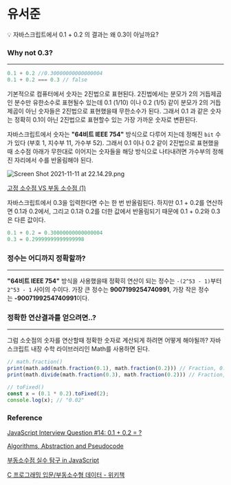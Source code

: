 # 유서준

<aside>
💡 자바스크립트에서 0.1 + 0.2 의 결과는 왜 0.3이 아닐까요?

</aside>

### Why not 0.3?

---

```jsx
0.1 + 0.2 //0.30000000000000004
0.1 + 0.2 === 0.3 // false
```

기본적으로 컴퓨터에서 숫자는 2진법으로 표현된다. 2진법에서는 분모가 2의 거듭제곱인 분수만 유한소수로 표현될수 있는데 0.1 (1/10) 이나 0.2 (1/5) 같이 분모가 2의 거듭제곱이 아닌 숫자들은 2진법으로 표현했을때 무한소수가 된다. 그래서 0.1 과 같은 숫자는 정확히 0.1이 아닌 2진법으로 표현할수 있는 가장 가까운 숫자로 변환된다.

자바스크립트에서 숫자는 **"64비트 IEEE 754"** 방식으로 다루어 지는데 정해진 `bit` 수가 있다 (부호 1, 지수부 11, 가수부 52).  그래서 0.1 이나 0.2 같이 2진법으로 표현했을때 소수점 아래가 무한대로 이어지는 숫자들을 해당 방식으로 나타내려면 가수부의 정해진 자리에서 수를 반올림해야 된다.

![Screen Shot 2021-11-11 at 22.14.29.png](%E1%84%8B%E1%85%B2%E1%84%89%E1%85%A5%E1%84%8C%E1%85%AE%E1%86%AB/Screen_Shot_2021-11-11_at_22.14.29.png)

[고정 소수점 VS 부동 소수점 (1)](%E1%84%8B%E1%85%B2%E1%84%89%E1%85%A5%E1%84%8C%E1%85%AE%E1%86%AB/%E1%84%80%E1%85%A9%E1%84%8C%E1%85%A5%E1%86%BC%20%E1%84%89%E1%85%A9%E1%84%89%E1%85%AE%E1%84%8C%E1%85%A5%E1%86%B7%20VS%20%E1%84%87%E1%85%AE%E1%84%83%E1%85%A9%E1%86%BC%20%E1%84%89%E1%85%A9%E1%84%89%E1%85%AE%E1%84%8C%E1%85%A5%E1%86%B7%20(1).md)

자바스크립트에서 0.3을 입력한다면 수는 한 번 반올림된다. 하지만 0.1 + 0.2를 연산하면 0.1과 0.2에서, 그리고 0.1과 0.2를 더한 값에서 반올림되기 때문에 0.1 + 0.2와 0.3은 다른 값이다.

```jsx
0.1 + 0.2 = 0.30000000000000004
0.3 = 0.29999999999999998
```

### 정수는 어디까지 정확할까?

---

**"64비트 IEEE 754"** 방식을 사용했을때 정확히 연산이 되는 정수는 `-(2^53 - 1)`부터 `2^53 - 1` 사이의 수이다. 가장 큰 정수는 **9007199254740991**, 가장 작은 정수는 **-9007199254740991**이다.

### 정확한 연산결과를 얻으려면..?

---

그럼 소숫점의 숫자를 연산할때 정확한 숫자로 계산되게 하려면 어떻게 해야될까? 자바스크립트 내장 수학 라이브러리인 Math를 사용하면 된다.

```jsx
// math.fraction()
print(math.add(math.fraction(0.1), math.fraction(0.2))) // Fraction, 0.3
print(math.divide(math.fraction(0.3), math.fraction(0.2))) // Fraction, 1.5

// toFixed()
const x = (0.1 * 0.2).toFixed(2);
console.log(x); // "0.02"
```

### Reference

[JavaScript Interview Question #14: 0.1 + 0.2 = ?](https://dev.to/coderslang/javascript-interview-question-14-0-1-0-2-41p2)

[Algorithms, Abstraction and Pseudocode](https://learn.coderslang.com/0017-algorithms-abstraction-and-pseudocode/)

[부동소수점 실수 탐구 in JavaScript](https://velog.io/@sgyoon/2019-09-15-01)

[C 프로그래밍 입문/부동소수형 데이터 - 위키책](https://ko.wikibooks.org/wiki/C_%ED%94%84%EB%A1%9C%EA%B7%B8%EB%9E%98%EB%B0%8D_%EC%9E%85%EB%AC%B8/%EB%B6%80%EB%8F%99%EC%86%8C%EC%88%98%ED%98%95_%EB%8D%B0%EC%9D%B4%ED%84%B0)